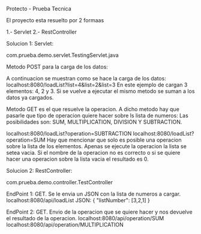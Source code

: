 Protecto - Prueba Tecnica

El proyecto esta resuelto por 2 formaas

1.- Servlet
2.- RestController


Solucion 1: Servlet:

com.prueba.demo.servlet.TestingServlet.java

Metodo POST para la carga de los datos:

A continuacion se muestran como se hace la carga de los datos:
localhost:8080/loadList?list=4&list=2&list=3
En este ejemplo de cargan 3 elementos: 4, 2 y 3.
Si se vuelve a ejecutar el mismo metodo se suman a los datos ya cargados.

 
Metodo GET es el que resuelve la operacion. A dicho metodo hay que pasarle que tipo de operacion quiere hacer sobre ls lista de numeros:
Las posibilidades son: SUM, MULTIPLICATION, DIVISION Y SUBTRACTION.

localhost:8080/loadList?operation=SUBTRACTION
localhost:8080/loadList?operation=SUM 
Hay que mencionar que solo es posible una operacion sobre la lista de los elementos. Apenas se ejecute la operacion la lista se setea vacia. 
Si el nombre de la operacion no es correcto o si se quiere hacer una operacion sobre la lista vacia el resultado es 0.



Solucion 2: RestController:

com.prueba.demo.controller.TestController

EndPoint 1: GET. Se le envia un JSON con la lista de numeros a cargar.
localhost:8080/api/loadList
JSON:
{
    "listNumber": [3,2,1]
}


EndPoint 2: GET. Envio de la operacion que se quiere hacer y nos devuelve el resultado de la operacion.
localhost:8080/api/operation/SUM
localhost:8080/api/operation/MULTIPLICATION